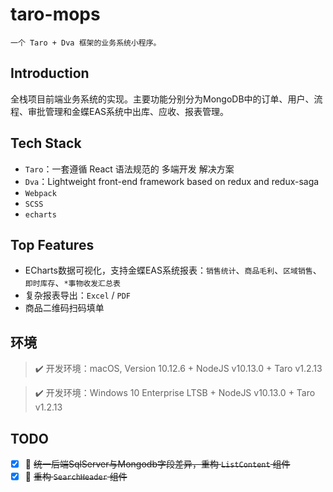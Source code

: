 # taro-mops

    一个 Taro + Dva 框架的业务系统小程序。

## Introduction

全栈项目前端业务系统的实现。主要功能分别分为MongoDB中的订单、用户、流程、审批管理和金蝶EAS系统中出库、应收、报表管理。

## Tech Stack

* `Taro`：一套遵循 React 语法规范的 多端开发 解决方案
* `Dva`：Lightweight front-end framework based on redux and redux-saga
* `Webpack`
* `SCSS`
* `echarts`

## Top Features

* ECharts数据可视化，支持金蝶EAS系统报表：`销售统计`、`商品毛利`、`区域销售`、`即时库存`、`*事物收发汇总表`
* 复杂报表导出：`Excel` / `PDF`
* 商品二维码扫码填单

## 环境

> ✔️ 开发环境：macOS, Version 10.12.6 + NodeJS v10.13.0 + Taro v1.2.13

> ✔️ 开发环境：Windows 10 Enterprise LTSB + NodeJS v10.13.0 + Taro v1.2.13

## TODO

* [x] 🙂 ~~统一后端SqlServer与Mongodb字段差异，重构 `ListContent` 组件~~
* [x] 🙂 ~~重构 `SearchHeader` 组件~~